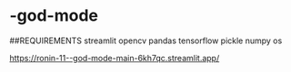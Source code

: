 # -god-mode
##REQUIREMENTS
streamlit
opencv
pandas
tensorflow
pickle
numpy
os












https://ronin-11--god-mode-main-6kh7qc.streamlit.app/
